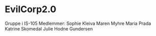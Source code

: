 # EvilCorp2.0

Gruppe i IS-105
Medlemmer:
Sophie Kleiva 
Maren Myhre
Maria Prada
Katrine Skomedal 
Julie Hodne Gundersen 
